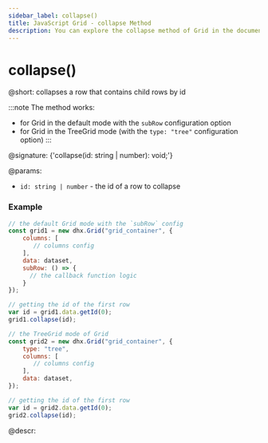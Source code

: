 ```yaml
---
sidebar_label: collapse()
title: JavaScript Grid - collapse Method 
description: You can explore the collapse method of Grid in the documentation of the DHTMLX JavaScript UI library. Browse developer guides and API reference, try out code examples and live demos, and download a free 30-day evaluation version of DHTMLX Suite.
---
```


# collapse()

@short: collapses a row that contains child rows by id

:::note
The method works:
- for Grid in the default mode with the `subRow` configuration option
- for Grid in the TreeGrid mode (with the `type: "tree"` configuration option)
:::

@signature: {'collapse(id: string | number): void;'}

@params:
- `id: string | number` - the id of a row to collapse

### Example

~~~jsx {7-9,14}
// the default Grid mode with the `subRow` config
const grid1 = new dhx.Grid("grid_container", {
    columns: [
       // columns config
    ],
    data: dataset,
    subRow: () => { 
      // the callback function logic 
    }
});

// getting the id of the first row
var id = grid1.data.getId(0);
grid1.collapse(id);
~~~

~~~jsx {3,12}
// the TreeGrid mode of Grid
const grid2 = new dhx.Grid("grid_container", {
    type: "tree",
    columns: [
       // columns config
    ],
    data: dataset,
});

// getting the id of the first row
var id = grid2.data.getId(0);
grid2.collapse(id);
~~~

@descr:



